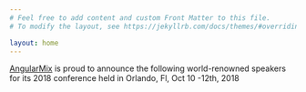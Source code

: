```yaml
---
# Feel free to add content and custom Front Matter to this file.
# To modify the layout, see https://jekyllrb.com/docs/themes/#overriding-theme-defaults

layout: home
---
```


[AngularMix]() is proud to announce the following world-renowned speakers for its 2018 conference held in Orlando, Fl, Oct 10 -12th, 2018
